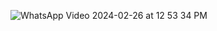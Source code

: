 
![WhatsApp Video 2024-02-26 at 12 53 34 PM](https://github.com/jasi381/ThemeSwicher/assets/60892009/fd630423-1abd-40c0-838a-ce94421a750c)
